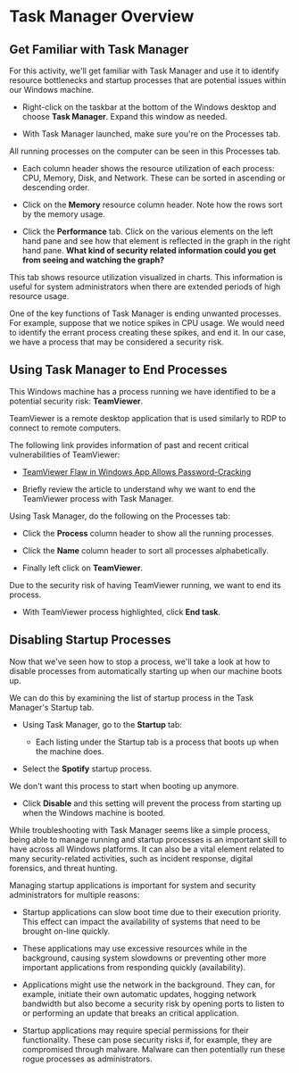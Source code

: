 # Task Manager Overview

## Get Familiar with Task Manager

For this activity, we'll get familiar with Task Manager and use it to identify resource bottlenecks and startup processes that are potential issues within our Windows machine.

- Right-click on the taskbar at the bottom of the Windows desktop and choose **Task Manager**. Expand this window as needed.

- With Task Manager launched, make sure you're on the Processes tab. 

All running processes on the computer can be seen in this Processes tab. 

- Each column header shows the resource utilization of each process: CPU, Memory, Disk, and Network. These can be sorted in ascending or descending order.

- Click on the **Memory** resource column header.  Note how the rows sort by the memory usage.

- Click the **Performance** tab.  Click on the various elements on the left hand pane and see how that element is reflected in the graph in the right hand pane.  **What kind of security related information could you get from seeing and watching the graph?**

This tab shows resource utilization visualized in charts. This information is useful for system administrators when there are extended periods of high resource usage.

One of the key functions of Task Manager is ending unwanted processes.  For example, suppose that we notice spikes in CPU usage. We would need to identify the errant process creating these spikes, and end it.  In our case, we have a process that may be considered a security risk.

## Using Task Manager to End Processes

This Windows machine has a process running we have identified to be a potential security risk: **TeamViewer**.

TeamViewer is a remote desktop application that is used similarly to RDP to connect to remote computers.

The following link provides information of past and recent critical vulnerabilities of TeamViewer:

  - [TeamViewer Flaw in Windows App Allows Password-Cracking](https://threatpost.com/teamviewer-fhigh-severity-flaw-windows-app/158204/) 

  - Briefly review the article to understand why we want to end the TeamViewer process with Task Manager.

Using Task Manager, do the following on the Processes tab:

  - Click the **Process** column header to show all the running processes.

  - Click the **Name** column header to sort all processes alphabetically.

  - Finally left click on **TeamViewer**.

Due to the security risk of having TeamViewer running, we want to end its process.

  - With TeamViewer process highlighted, click **End task**.

## Disabling Startup Processes

Now that we've seen how to stop a process, we'll take a look at how to disable processes from automatically starting up when our machine boots up.

We can do this by examining the list of startup process in the Task Manager's Startup tab.

- Using Task Manager, go to the **Startup** tab:

  - Each listing under the Startup tab is a process that boots up when the machine does.

- Select the **Spotify** startup process.

We don't want this process to start when booting up anymore.

- Click **Disable** and this setting will prevent the process from starting up when the Windows machine is booted.

While troubleshooting with Task Manager seems like a simple process, being able to manage running and startup processes is an important skill to have across all Windows platforms.  It can also be a vital element related to many security-related activities, such as incident response, digital forensics, and threat hunting.

Managing startup applications is important for system and security administrators for multiple reasons:	

- Startup applications can slow boot time due to their execution priority.  This effect can impact the availability of systems that need to be brought on-line quickly.

- These applications may use excessive resources while in the background, causing system slowdowns or preventing other more important applications from responding quickly (availability).

- Applications might use the network in the background. They can, for example, initiate their own automatic updates, hogging network bandwidth but also become a security risk by opening ports to listen to or performing an update that breaks an critical application.	

- Startup applications may require special permissions for their functionality. These can pose security risks if, for example, they are compromised through malware. Malware can then potentially run these rogue processes as administrators.
